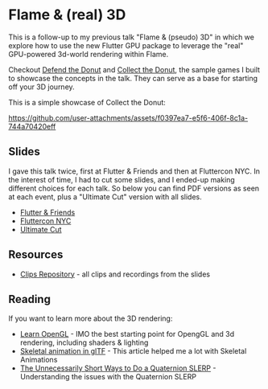 # Flame & (real) 3D

This is a follow-up to my previous talk "Flame & (pseudo) 3D" in which we explore how to use the new Flutter GPU package to leverage the "real" GPU-powered 3d-world rendering within Flame.

Checkout [Defend the Donut](https://github.com/flame-engine/defend_the_donut/) and [Collect the Donut](https://github.com/luanpotter/collect_the_donut), the sample games I built to showcase the concepts in the talk. They can serve as a base for starting off your 3D journey.

This is a simple showcase of Collect the Donut:

https://github.com/user-attachments/assets/f0397ea7-e5f6-406f-8c1a-744a70420eff

## Slides

I gave this talk twice, first at Flutter & Friends and then at Fluttercon NYC. In the interest of time, I had to cut some slides, and I ended-up making different choices for each talk. So below you can find PDF versions as seen at each event, plus a "Ultimate Cut" version with all slides.

* [Flutter & Friends](2024-flutter-and-friends.pdf)
* [Fluttercon NYC](2024-fluttercon-nyc.pdf)
* [Ultimate Cut](2024-ultimate-cut.pdf)

## Resources

* [Clips Repository](https://drive.google.com/drive/folders/1mnoH2b3OPqno1ADSQUvL1bYPKsoNMGGn) - all clips and recordings from the slides

## Reading

If you want to learn more about the 3D rendering:

* [Learn OpenGL](https://learnopengl.com/) - IMO the best starting point for OpengGL and 3d rendering, including shaders & lighting
* [Skeletal animation in glTF](https://lisyarus.github.io/blog/posts/gltf-animation.html) - This article helped me a lot with Skeletal Animations
* [The Unnecessarily Short Ways to Do a Quaternion SLERP](https://blog.magnum.graphics/backstage/the-unnecessarily-short-ways-to-do-a-quaternion-slerp) - Understanding the issues with the Quaternion SLERP
